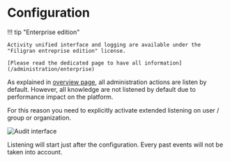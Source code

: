 # Configuration

!!! tip "Enterprise edition"

    Activity unified interface and logging are available under the "Filigran entreprise edition" license.

    [Please read the dedicated page to have all information](/administration/enterprise)

As explained in [overview page](overview.md), all administration actions are listen by default. 
However, all knowledge are not listened by default due to performance impact on the platform. 

For this reason you need to explicitly activate extended listening on user / group or organization.

![Audit interface](../../assets/audit_configuration.png)

Listening will start just after the configuration. Every past events will not be taken into account.